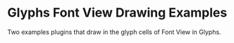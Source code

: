 # Glyphs Font View Drawing Examples

Two examples plugins that draw in the glyph cells of Font View in Glyphs.
